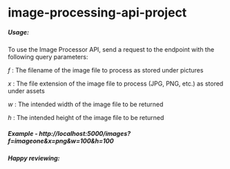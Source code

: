 # image-processing-api-project








##### Usage:
To use the Image Processor API, send a request to the endpoint with the following query parameters:

*f* : The filename of the image file to process as stored under pictures

*x* : The file extension of the image file to process (JPG, PNG, etc.) as stored under assets

*w* : The intended width of the image file to be returned

*h* : The intended height of the image file to be returned

##### Example - http://localhost:5000/images?f=imageone&x=png&w=100&h=100





##### Happy reviewing:


